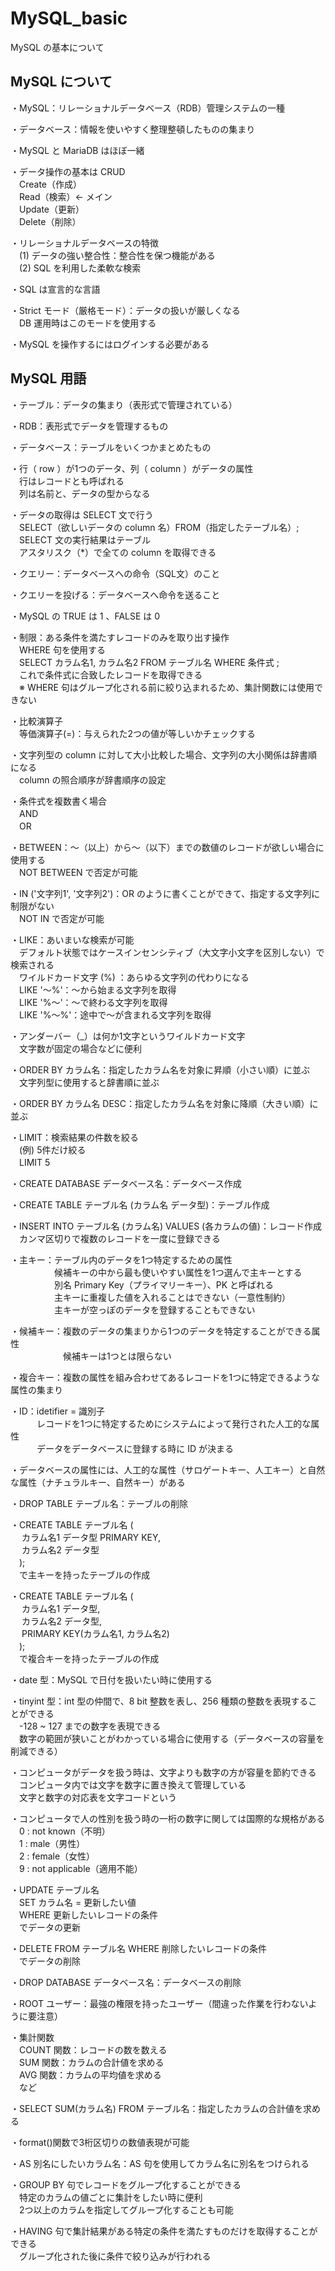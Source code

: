 # MySQL_basic
MySQL の基本について

## MySQL について
・MySQL：リレーショナルデータベース（RDB）管理システムの一種

・データベース：情報を使いやすく整理整頓したものの集まり

・MySQL と MariaDB はほぼ一緒

・データ操作の基本は CRUD  
　Create（作成）  
　Read（検索）← メイン  
　Update（更新）  
　Delete（削除）

・リレーショナルデータベースの特徴  
　(1) データの強い整合性：整合性を保つ機能がある  
　(2) SQL を利用した柔軟な検索

・SQL は宣言的な言語

・Strict モード（厳格モード）：データの扱いが厳しくなる  
　DB 運用時はこのモードを使用する

・MySQL を操作するにはログインする必要がある

## MySQL 用語
・テーブル：データの集まり（表形式で管理されている）

・RDB：表形式でデータを管理するもの

・データベース：テーブルをいくつかまとめたもの

・行（ row ）が1つのデータ、列（ column ）がデータの属性  
　行はレコードとも呼ばれる  
　列は名前と、データの型からなる

・データの取得は SELECT 文で行う  
　SELECT（欲しいデータの column 名）FROM（指定したテーブル名）;  
　SELECT 文の実行結果はテーブル  
　アスタリスク（*）で全ての column を取得できる

・クエリー：データベースへの命令（SQL文）のこと

・クエリーを投げる：データベースへ命令を送ること

・MySQL の TRUE は 1 、FALSE は 0

・制限：ある条件を満たすレコードのみを取り出す操作  
　WHERE 句を使用する  
　SELECT カラム名1, カラム名2 FROM テーブル名 WHERE 条件式 ;  
　これで条件式に合致したレコードを取得できる  
　※ WHERE 句はグループ化される前に絞り込まれるため、集計関数には使用できない

・比較演算子  
　等価演算子(=)：与えられた2つの値が等しいかチェックする

・文字列型の column に対して大小比較した場合、文字列の大小関係は辞書順になる  
　column の照合順序が辞書順序の設定

・条件式を複数書く場合  
　AND  
　OR

・BETWEEN：～（以上）から～（以下）までの数値のレコードが欲しい場合に使用する  
　NOT BETWEEN で否定が可能

・IN ('文字列1', '文字列2')：OR のように書くことができて、指定する文字列に制限がない  
　NOT IN で否定が可能

・LIKE：あいまいな検索が可能  
　デフォルト状態ではケースインセンシティブ（大文字小文字を区別しない）で検索される  
　ワイルドカード文字 (%) ：あらゆる文字列の代わりになる  
　LIKE '～%'：～から始まる文字列を取得  
　LIKE '%～'：～で終わる文字列を取得  
　LIKE '%～%'：途中で～が含まれる文字列を取得

・アンダーバー（_）は何か1文字というワイルドカード文字  
　文字数が固定の場合などに便利

・ORDER BY カラム名：指定したカラム名を対象に昇順（小さい順）に並ぶ  
　文字列型に使用すると辞書順に並ぶ

・ORDER BY カラム名 DESC：指定したカラム名を対象に降順（大きい順）に並ぶ

・LIMIT：検索結果の件数を絞る  
　(例) 5件だけ絞る  
　LIMIT 5

・CREATE DATABASE データベース名：データベース作成

・CREATE TABLE テーブル名 (カラム名 データ型)：テーブル作成

・INSERT INTO テーブル名 (カラム名) VALUES (各カラムの値)：レコード作成  
　カンマ区切りで複数のレコードを一度に登録できる

・主キー：テーブル内のデータを1つ特定するための属性  
　　　　　候補キーの中から最も使いやすい属性を1つ選んで主キーとする  
　　　　　別名 Primary Key（プライマリーキー）、PK と呼ばれる  
　　　　　主キーに重複した値を入れることはできない（一意性制約）  
　　　　　主キーが空っぽのデータを登録することもできない

・候補キー：複数のデータの集まりから1つのデータを特定することができる属性  
　　　　　　候補キーは1つとは限らない

・複合キー：複数の属性を組み合わせてあるレコードを1つに特定できるような属性の集まり

・ID：idetifier = 識別子  
　　　レコードを1つに特定するためにシステムによって発行された人工的な属性  
　　　データをデータベースに登録する時に ID が決まる

・データベースの属性には、人工的な属性（サロゲートキー、人工キー）と自然な属性（ナチュラルキー、自然キー）がある

・DROP TABLE テーブル名：テーブルの削除

・CREATE TABLE テーブル名 (  
　    カラム名1 データ型 PRIMARY KEY,  
　    カラム名2 データ型  
　);  
　で主キーを持ったテーブルの作成

・CREATE TABLE テーブル名 (  
　    カラム名1 データ型,  
　    カラム名2 データ型,  
　    PRIMARY KEY(カラム名1, カラム名2)  
　);  
　で複合キーを持ったテーブルの作成

・date 型：MySQL で日付を扱いたい時に使用する

・tinyint 型：int 型の仲間で、8 bit 整数を表し、256 種類の整数を表現することができる  
　-128 ~ 127 までの数字を表現できる  
　数字の範囲が狭いことがわかっている場合に使用する（データベースの容量を削減できる）

・コンピュータがデータを扱う時は、文字よりも数字の方が容量を節約できる  
　コンピュータ内では文字を数字に置き換えて管理している  
　文字と数字の対応表を文字コードという

・コンピュータで人の性別を扱う時の一桁の数字に関しては国際的な規格がある  
　0 : not known（不明）  
　1 : male（男性）  
　2 : female（女性）  
　9 : not applicable（適用不能）

・UPDATE テーブル名  
　SET カラム名 = 更新したい値  
　WHERE 更新したいレコードの条件  
　でデータの更新

・DELETE FROM テーブル名 WHERE 削除したいレコードの条件  
　でデータの削除

・DROP DATABASE データベース名：データベースの削除

・ROOT ユーザー：最強の権限を持ったユーザー（間違った作業を行わないように要注意）

・集計関数  
　COUNT 関数：レコードの数を数える  
　SUM 関数：カラムの合計値を求める  
　AVG 関数：カラムの平均値を求める  
　など

・SELECT SUM(カラム名) FROM テーブル名：指定したカラムの合計値を求める

・format()関数で3桁区切りの数値表現が可能

・AS 別名にしたいカラム名：AS 句を使用してカラム名に別名をつけられる

・GROUP BY 句でレコードをグループ化することができる  
　特定のカラムの値ごとに集計をしたい時に便利  
　2つ以上のカラムを指定してグループ化することも可能

・HAVING 句で集計結果がある特定の条件を満たすものだけを取得することができる  
　グループ化された後に条件で絞り込みが行われる